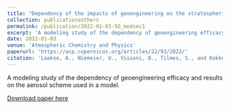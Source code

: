 ```yaml
---
title: "Dependency of the impacts of geoengineering on the stratospheric sulfur injection strategy part 1: Intercomparison of modal and sectional aerosol module"
collection: publicationsothers
permalink: /publication/2022-01-03-SG_modsec1
excerpt: 'A modeling study of the dependency of geoengineering efficacy and results on the aerosol scheme used in a model'
date: 2022-01-03
venue: 'Atmospheric Chemistry and Physics'
paperurl: 'https://acp.copernicus.org/articles/22/93/2022/'
citation: 'Laakso, A., Niemeier, U., Visioni, D., Tilmes, S., and Kokkola, H.: &quot;Dependency of the impacts of geoengineering on the stratospheric sulfur injection strategy part 1: Intercomparison of modal and sectional aerosol module&quot;, Atmos. Chem. Phys., 22, 93?118, https://doi.org/10.5194/acp-22-93-2022, 2022..'
---
```


A modeling study of the dependency of geoengineering efficacy and results on the aerosol scheme used in a model.

[Download paper here](https://acp.copernicus.org/articles/22/93/2022/)

